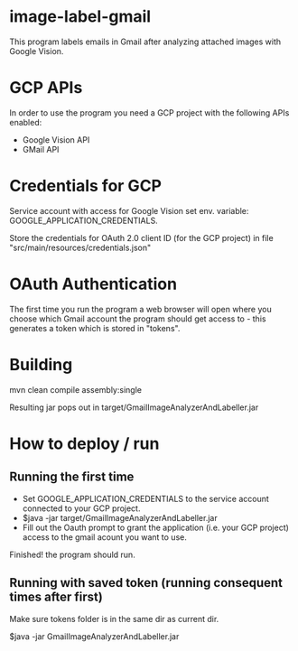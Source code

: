 # image-label-gmail
This program labels emails in Gmail after analyzing attached images with Google Vision. 

# GCP APIs 
In order to use the program you need a GCP project with the following APIs enabled:  
 
 - Google Vision API
 - GMail API 
 
# Credentials for GCP
Service account with access for Google Vision set env. variable: GOOGLE_APPLICATION_CREDENTIALS.

Store the credentials for OAuth 2.0 client ID (for the GCP project) in file "src/main/resources/credentials.json"

# OAuth Authentication
The first time you run the program a web browser will open where you choose which Gmail account the program 
should get access to - this generates a token which is stored in "tokens".   


# Building
mvn clean compile assembly:single

Resulting jar pops out in target/GmailImageAnalyzerAndLabeller.jar

# How to deploy / run
## Running the first time 
- Set GOOGLE_APPLICATION_CREDENTIALS to the service account connected to your GCP project.
- $java -jar target/GmailImageAnalyzerAndLabeller.jar  
- Fill out the Oauth prompt to grant the application (i.e. your GCP project) access to the gmail acount you want to use.  

Finished! the program should run. 

## Running with saved token (running consequent times after first)
Make sure tokens folder is in the same dir as current dir. 

$java -jar GmailImageAnalyzerAndLabeller.jar